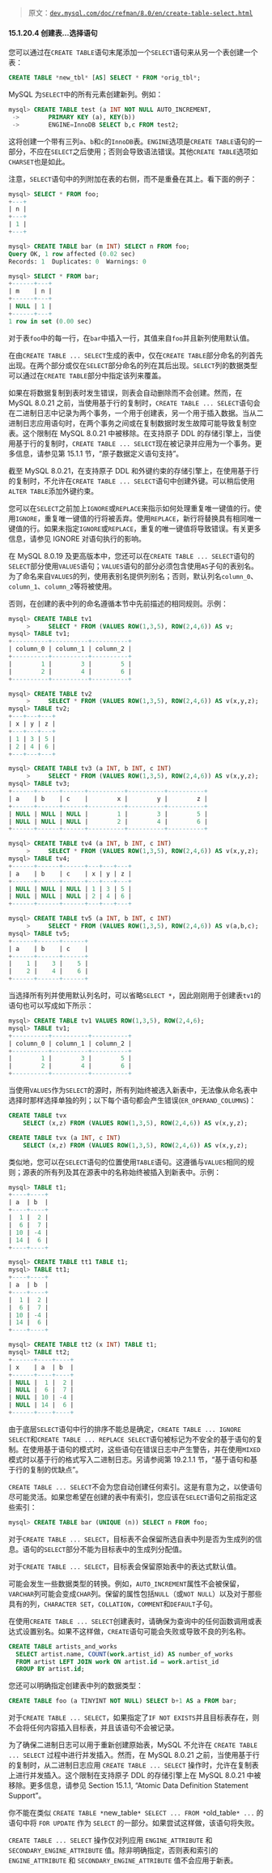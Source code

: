 > 原文：[`dev.mysql.com/doc/refman/8.0/en/create-table-select.html`](https://dev.mysql.com/doc/refman/8.0/en/create-table-select.html)

#### 15.1.20.4 创建表...选择语句

您可以通过在`CREATE TABLE`语句末尾添加一个`SELECT`语句来从另一个表创建一个表：

```sql
CREATE TABLE *new_tbl* [AS] SELECT * FROM *orig_tbl*;
```

MySQL 为`SELECT`中的所有元素创建新列。例如：

```sql
mysql> CREATE TABLE test (a INT NOT NULL AUTO_INCREMENT,
 ->        PRIMARY KEY (a), KEY(b))
 ->        ENGINE=InnoDB SELECT b,c FROM test2;
```

这将创建一个带有三列`a`、`b`和`c`的`InnoDB`表。`ENGINE`选项是`CREATE TABLE`语句的一部分，不应在`SELECT`之后使用；否则会导致语法错误。其他`CREATE TABLE`选项如`CHARSET`也是如此。

注意，`SELECT`语句中的列附加在表的右侧，而不是重叠在其上。看下面的例子：

```sql
mysql> SELECT * FROM foo;
+---+
| n |
+---+
| 1 |
+---+

mysql> CREATE TABLE bar (m INT) SELECT n FROM foo;
Query OK, 1 row affected (0.02 sec)
Records: 1  Duplicates: 0  Warnings: 0

mysql> SELECT * FROM bar;
+------+---+
| m    | n |
+------+---+
| NULL | 1 |
+------+---+
1 row in set (0.00 sec)
```

对于表`foo`中的每一行，在`bar`中插入一行，其值来自`foo`并且新列使用默认值。

在由`CREATE TABLE ... SELECT`生成的表中，仅在`CREATE TABLE`部分命名的列首先出现。在两个部分或仅在`SELECT`部分命名的列在其后出现。`SELECT`列的数据类型可以通过在`CREATE TABLE`部分中指定该列来覆盖。

如果在将数据复制到表时发生错误，则表会自动删除而不会创建。然而，在 MySQL 8.0.21 之前，当使用基于行的复制时，`CREATE TABLE ... SELECT`语句会在二进制日志中记录为两个事务，一个用于创建表，另一个用于插入数据。当从二进制日志应用语句时，在两个事务之间或在复制数据时发生故障可能导致复制空表。这个限制在 MySQL 8.0.21 中被移除。在支持原子 DDL 的存储引擎上，当使用基于行的复制时，`CREATE TABLE ... SELECT`现在被记录并应用为一个事务。更多信息，请参见第 15.1.1 节，“原子数据定义语句支持”。

截至 MySQL 8.0.21，在支持原子 DDL 和外键约束的存储引擎上，在使用基于行的复制时，不允许在`CREATE TABLE ... SELECT`语句中创建外键。可以稍后使用`ALTER TABLE`添加外键约束。

您可以在`SELECT`之前加上`IGNORE`或`REPLACE`来指示如何处理重复唯一键值的行。使用`IGNORE`，重复唯一键值的行将被丢弃。使用`REPLACE`，新行将替换具有相同唯一键值的行。如果未指定`IGNORE`或`REPLACE`，重复的唯一键值将导致错误。有关更多信息，请参见 IGNORE 对语句执行的影响。

在 MySQL 8.0.19 及更高版本中，您还可以在`CREATE TABLE ... SELECT`语句的`SELECT`部分使用`VALUES`语句；`VALUES`语句的部分必须包含使用`AS`子句的表别名。为了命名来自`VALUES`的列，使用表别名提供列别名；否则，默认列名`column_0`、`column_1`、`column_2`等将被使用。

否则，在创建的表中列的命名遵循本节中先前描述的相同规则。示例：

```sql
mysql> CREATE TABLE tv1
     >     SELECT * FROM (VALUES ROW(1,3,5), ROW(2,4,6)) AS v;
mysql> TABLE tv1;
+----------+----------+----------+
| column_0 | column_1 | column_2 |
+----------+----------+----------+
|        1 |        3 |        5 |
|        2 |        4 |        6 |
+----------+----------+----------+

mysql> CREATE TABLE tv2
     >     SELECT * FROM (VALUES ROW(1,3,5), ROW(2,4,6)) AS v(x,y,z);
mysql> TABLE tv2;
+---+---+---+
| x | y | z |
+---+---+---+
| 1 | 3 | 5 |
| 2 | 4 | 6 |
+---+---+---+

mysql> CREATE TABLE tv3 (a INT, b INT, c INT)
     >     SELECT * FROM (VALUES ROW(1,3,5), ROW(2,4,6)) AS v(x,y,z);
mysql> TABLE tv3;
+------+------+------+----------+----------+----------+
| a    | b    | c    |        x |        y |        z |
+------+------+------+----------+----------+----------+
| NULL | NULL | NULL |        1 |        3 |        5 |
| NULL | NULL | NULL |        2 |        4 |        6 |
+------+------+------+----------+----------+----------+

mysql> CREATE TABLE tv4 (a INT, b INT, c INT)
     >     SELECT * FROM (VALUES ROW(1,3,5), ROW(2,4,6)) AS v(x,y,z);
mysql> TABLE tv4;
+------+------+------+---+---+---+
| a    | b    | c    | x | y | z |
+------+------+------+---+---+---+
| NULL | NULL | NULL | 1 | 3 | 5 |
| NULL | NULL | NULL | 2 | 4 | 6 |
+------+------+------+---+---+---+

mysql> CREATE TABLE tv5 (a INT, b INT, c INT)
     >     SELECT * FROM (VALUES ROW(1,3,5), ROW(2,4,6)) AS v(a,b,c);
mysql> TABLE tv5;
+------+------+------+
| a    | b    | c    |
+------+------+------+
|    1 |    3 |    5 |
|    2 |    4 |    6 |
+------+------+------+
```

当选择所有列并使用默认列名时，可以省略`SELECT *`，因此刚刚用于创建表`tv1`的语句也可以写成如下所示：

```sql
mysql> CREATE TABLE tv1 VALUES ROW(1,3,5), ROW(2,4,6);
mysql> TABLE tv1;
+----------+----------+----------+
| column_0 | column_1 | column_2 |
+----------+----------+----------+
|        1 |        3 |        5 |
|        2 |        4 |        6 |
+----------+----------+----------+
```

当使用`VALUES`作为`SELECT`的源时，所有列始终被选入新表中，无法像从命名表中选择时那样选择单独的列；以下每个语句都会产生错误(`ER_OPERAND_COLUMNS`)：

```sql
CREATE TABLE tvx
    SELECT (x,z) FROM (VALUES ROW(1,3,5), ROW(2,4,6)) AS v(x,y,z);

CREATE TABLE tvx (a INT, c INT)
    SELECT (x,z) FROM (VALUES ROW(1,3,5), ROW(2,4,6)) AS v(x,y,z);
```

类似地，您可以在`SELECT`语句的位置使用`TABLE`语句。这遵循与`VALUES`相同的规则；源表的所有列及其在源表中的名称始终被插入到新表中。示例：

```sql
mysql> TABLE t1;
+----+----+
| a  | b  |
+----+----+
|  1 |  2 |
|  6 |  7 |
| 10 | -4 |
| 14 |  6 |
+----+----+

mysql> CREATE TABLE tt1 TABLE t1;
mysql> TABLE tt1;
+----+----+
| a  | b  |
+----+----+
|  1 |  2 |
|  6 |  7 |
| 10 | -4 |
| 14 |  6 |
+----+----+

mysql> CREATE TABLE tt2 (x INT) TABLE t1;
mysql> TABLE tt2;
+------+----+----+
| x    | a  | b  |
+------+----+----+
| NULL |  1 |  2 |
| NULL |  6 |  7 |
| NULL | 10 | -4 |
| NULL | 14 |  6 |
+------+----+----+
```

由于底层`SELECT`语句中行的排序不能总是确定，`CREATE TABLE ... IGNORE SELECT`和`CREATE TABLE ... REPLACE SELECT`语句被标记为不安全的基于语句的复制。在使用基于语句的模式时，这些语句在错误日志中产生警告，并在使用`MIXED`模式时以基于行的格式写入二进制日志。另请参阅第 19.2.1.1 节，“基于语句和基于行的复制的优缺点”。

`CREATE TABLE ... SELECT`不会为您自动创建任何索引。这是有意为之，以使语句尽可能灵活。如果您希望在创建的表中有索引，您应该在`SELECT`语句之前指定这些索引：

```sql
mysql> CREATE TABLE bar (UNIQUE (n)) SELECT n FROM foo;
```

对于`CREATE TABLE ... SELECT`，目标表不会保留所选自表中列是否为生成列的信息。语句的`SELECT`部分不能为目标表中的生成列分配值。

对于`CREATE TABLE ... SELECT`，目标表会保留原始表中的表达式默认值。

可能会发生一些数据类型的转换。例如，`AUTO_INCREMENT`属性不会被保留，`VARCHAR`列可能会变成`CHAR`列。保留的属性包括`NULL`（或`NOT NULL`）以及对于那些具有的列，`CHARACTER SET`，`COLLATION`，`COMMENT`和`DEFAULT`子句。

在使用`CREATE TABLE ... SELECT`创建表时，请确保为查询中的任何函数调用或表达式设置别名。如果不这样做，`CREATE`语句可能会失败或导致不良的列名称。

```sql
CREATE TABLE artists_and_works
  SELECT artist.name, COUNT(work.artist_id) AS number_of_works
  FROM artist LEFT JOIN work ON artist.id = work.artist_id
  GROUP BY artist.id;
```

您还可以明确指定创建表中列的数据类型：

```sql
CREATE TABLE foo (a TINYINT NOT NULL) SELECT b+1 AS a FROM bar;
```

对于`CREATE TABLE ... SELECT`，如果指定了`IF NOT EXISTS`并且目标表存在，则不会将任何内容插入目标表，并且该语句不会被记录。

为了确保二进制日志可以用于重新创建原始表，MySQL 不允许在 `CREATE TABLE ... SELECT` 过程中进行并发插入。然而，在 MySQL 8.0.21 之前，当使用基于行的复制时，从二进制日志应用 `CREATE TABLE ... SELECT` 操作时，允许在复制表上进行并发插入。这个限制在支持原子 DDL 的存储引擎上在 MySQL 8.0.21 中被移除。更多信息，请参见 Section 15.1.1, “Atomic Data Definition Statement Support”。

你不能在类似 `CREATE TABLE *`new_table`* SELECT ... FROM *`old_table`* ...` 的语句中将 `FOR UPDATE` 作为 `SELECT` 的一部分。如果尝试这样做，该语句将失败。

`CREATE TABLE ... SELECT` 操作仅对列应用 `ENGINE_ATTRIBUTE` 和 `SECONDARY_ENGINE_ATTRIBUTE` 值。除非明确指定，否则表和索引的 `ENGINE_ATTRIBUTE` 和 `SECONDARY_ENGINE_ATTRIBUTE` 值不会应用于新表。
